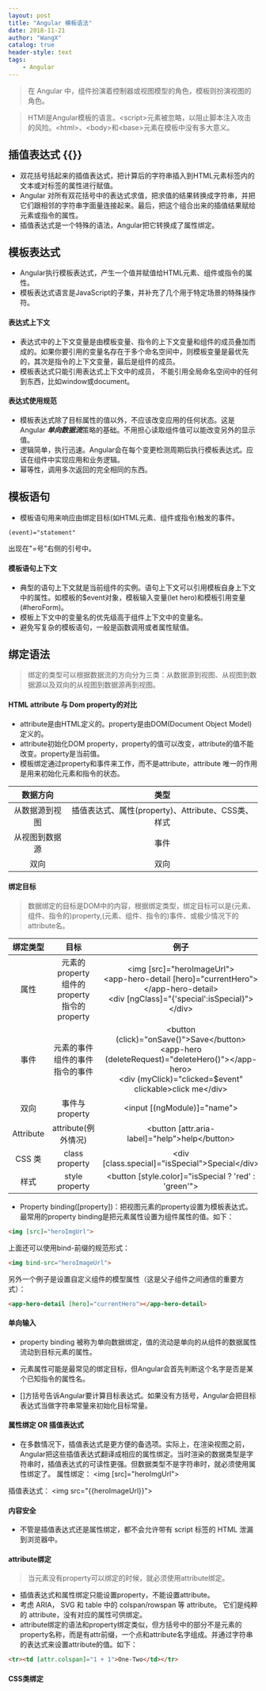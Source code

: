 ```yaml
---
layout: post
title: "Angular 模板语法"
date: 2018-11-21 
author: "WangX"
catalog: true
header-style: text
tags:
    - Angular
---
```


>在 Angular 中，组件扮演着控制器或视图模型的角色，模板则扮演视图的角色。

>HTMl是Angular模板的语言。\<script>元素被忽略，以阻止脚本注入攻击的风险。\<html>、\<body>和\<base>元素在模板中没有多大意义。

## 插值表达式 {{}}

* 双花括号括起来的插值表达式，把计算后的字符串插入到HTML元素标签内的文本或对标签的属性进行赋值。
* Angular 对所有双花括号中的表达式求值，把求值的结果转换成字符串，并把它们跟相邻的字符串字面量连接起来。最后，把这个组合出来的插值结果赋给元素或指令的属性。
* 插值表达式是一个特殊的语法，Angular把它转换成了属性绑定。

## 模板表达式

* Angular执行模板表达式，产生一个值并赋值给HTML元素、组件或指令的属性。
* 模板表达式语言是JavaScript的子集，并补充了几个用于特定场景的特殊操作符。

#### 表达式上下文

* 表达式中的上下文变量是由模板变量、指令的上下文变量和组件的成员叠加而成的。如果你要引用的变量名存在于多个命名空间中，则模板变量是最优先的，其次是指令的上下文变量，最后是组件的成员。
* 模板表达式只能引用表达式上下文中的成员， 不能引用全局命名空间中的任何到东西，比如window或document。

#### 表达式使用规范

* 模板表达式除了目标属性的值以外，不应该改变应用的任何状态。这是Angular ***单向数据流***策略的基础。不用担心读取组件值可以能改变另外的显示值。
* 逻辑简单，执行迅速。Angular会在每个变更检测周期后执行模板表达式。应该在组件中实现应用和业务逻辑。
* 幂等性，调用多次返回的完全相同的东西。

## 模板语句

* 模板语句用来响应由绑定目标(如HTML元素、组件或指令)触发的事件。
```html
(event)="statement"
```
出现在"=号"右侧的引号中。

#### 模板语句上下文

* 典型的语句上下文就是当前组件的实例。语句上下文可以引用模板自身上下文中的属性。如模板的$event对象，模板输入变量(let hero)和模板引用变量(#heroForm)。
* 模板上下文中的变量名的优先级高于组件上下文中的变量名。
* 避免写复杂的模板语句，一般是函数调用或者属性赋值。

## 绑定语法

> 绑定的类型可以根据数据流的方向分为三类：从数据源到视图、从视图到数据源以及双向的从视图到数据源再到视图。

#### HTML attribute 与 Dom property的对比
* attribute是由HTML定义的。property是由DOM(Document Object Model)定义的。
* attribute初始化DOM property，property的值可以改变，attribute的值不能改变。property是当前值。
* 模板绑定通过property和事件来工作，而不是attribute，attribute 唯一的作用是用来初始化元素和指令的状态。

|数据方向|类型|
|:-:|:-:|
|从数据源到视图|插值表达式、属性(property)、Attribute、CSS类、样式|
|从视图到数据源|事件|
|双向|双向|

#### 绑定目标

>数据绑定的目标是DOM中的内容，根据绑定类型，绑定目标可以是(元素、组件、指令的)property,(元素、组件、指令的)事件、或极少情况下的attribute名。

|绑定类型|目标|例子|
|:-:|:-:|:-:|
|属性|元素的property<br>组件的property<br>指令的property|\<img [src]="heroImageUrl"> <br> \<app-hero-detail [hero]="currentHero">\</app-hero-detail> <br> \<div [ngClass]="{'special':isSpecial}">\</div>|
|事件|元素的事件<br>组件的事件<br>指令的事件|\<button (click)="onSave()">Save\</button> <br>\<app-hero (deleteRequest)="deleteHero()">\</app-hero><br>\<div (myClick)="clicked=$event" clickable>click me\</div>|
|双向|事件与property|\<input [(ngModule)]="name">|
|Attribute|attribute(例外情况)|\<button [attr.aria-label]="help">help\</button>|
|CSS 类|class property|\<div [class.special]="isSpecial">Special\</div>|
|样式|style property|\<button [style.color]="isSpecial ? 'red' : 'green'">|

* Property binding([property])：把视图元素的property设置为模板表达式。最常用的property binding是把元素属性设置为组件属性的值。如下：
```html
<img [src]="heroImgUrl">
```
上面还可以使用bind-前缀的规范形式：
```html
<img bind-src="heroImageUrl">
```
另外一个例子是设置自定义组件的模型属性（这是父子组件之间通信的重要方式）：

```html
<app-hero-detail [hero]="currentHero"></app-hero-detail>
```   
#### 单向输入
*  property binding 被称为单向数据绑定，值的流动是单向的从组件的数据属性流动到目标元素的属性。

* 元素属性可能是最常见的绑定目标，但Angular会首先判断这个名字是否是某个已知指令的属性名。

* []方括号告诉Angular要计算目标表达式。如果没有方括号，Angular会把目标表达式当做字符串常量来初始化目标常量。

#### 属性绑定 OR 插值表达式

* 在多数情况下，插值表达式是更方便的备选项。实际上，在渲染视图之前，Angular把这些插值表达式翻译成相应的属性绑定。当时渲染的数据类型是字符串时，插值表达式的可读性更强。但数据类型不是字符串时，就必须使用属性绑定了。
属性绑定：
\<img [src]="heroImgUrl">

插值表达式：
\<img src="{{heroImageUrl}}">

#### 内容安全
* 不管是插值表达式还是属性绑定，都不会允许带有 script 标签的 HTML 泄漏到浏览器中。

#### attribute绑定
>当元素没有property可以绑定的时候，就必须使用attribute绑定。

* 插值表达式和属性绑定只能设置property，不能设置attribute。
* 考虑 ARIA， SVG 和 table 中的 colspan/rowspan 等 attribute。 它们是纯粹的 attribute，没有对应的属性可供绑定。
* attribute绑定的语法和property绑定类似，但方括号中的部分不是元素的property名称，而是有attr前缀，一个点和attribute名字组成。并通过字符串的表达式来设置attribute的值。如下：

```html
<tr><td [attr.colspan]="1 + 1">One-Two</td></tr>
```
#### CSS类绑定

